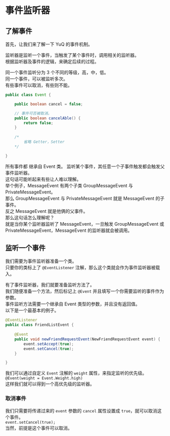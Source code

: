 # 事件监听器

## 了解事件
首先，让我们来了解一下 YuQ 的事件机制。

监听器是监听一个事件，当触发了某个事件时，调用相关的监听器。    
根据监听器及事件的逻辑，来确定后续的过程。  

同一个事件监听分为 3 个不同的等级，高，中，低。  
同一个事件，可以被监听多次。  
有些事件可以取消，有些则不能。  

```java
public class Event {

    public boolean cancel = false;

    // 事件可否被取消。
    public boolean cancelAble() {
        return false;
    }
    
    /*
        省略 Getter，Setter
    */

}
```

所有事件都 继承自 Event 类。
监听某个事件，其任意一个子事件触发都会触发父事件监听器。  
这句话可能听起来有些让人难以理解。  
举个例子，MessageEvent 有两个子类 GroupMessageEvent 与 PrivateMessageEvent。  
那么 GroupMessageEvent 与 PrivateMessageEvent 就是 MessageEvent 的子事件。  
反之 MessageEvent 就是他俩的父事件。  
那么这句话怎么理解呢？  
就是当你某个监听器监听了 MessageEvent，一旦触发 GroupMessageEvent 或 PrivateMessageEvent，MessageEvent 的监听器就会被调用。

## 监听一个事件

我们需要为事件监听器准备一个类。  
只要你的类标上了 `@EventListener` 注解，那么这个类就会作为事件监听器被载入。  

有了事件监听器，我们就要准备监听方法了。  
我们随便准备一个方法，然后标记上 `@Event` 并且填写一个你需要监听的事件作为参数。  
事件监听方法需要一个继承自 Event 类型的参数，并且没有返回值。  
以下是一个最基本的例子。  

```java
@EventListener
public class FriendListEvent {
    
    @Event
    public void newFriendRequestEvent(NewFriendRequestEvent event) {
        event.setAccept(true);
        event.setCancel(true);
    }

}
```

我们可以通过自定义 `Event` 注解的 `weight` 属性，来指定监听的优先级。  
`@Event(weight = Event.Weight.high)`  
这样我们就可以得到一个高优先级的监听器。

### 取消事件

我们只需要将传递过来的 `event` 参数的 `cancel` 属性设置成 `true`，就可以取消这个事件。  
`event.setCancel(true);`  
当然，前提是这个事件可以取消。

